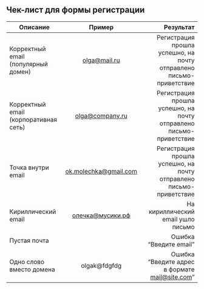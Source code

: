 Чек-лист для формы регистрации
---------------------

| Описание|Пример|Результат|
| ------------- |:------------------:| -----:|
|Корректный email (популярный домен)|olga@mail.ru|Регистрация прошла успешно, на почту отправлено письмо-приветствие|
|Корректный email (корпоративная сеть)|olga@company.ru|Регистрация прошла успешно, на почту отправлено письмо-приветствие|
|Точка внутри email|ok.molechka@gmail.com|Регистрация прошла успешно, на почту отправлено письмо-приветствие|
|Кириллический email|олечка@мусики.рф|На кириллический email ушло письмо|
|Пустая почта||Ошибка “Введите email”|
|Одно слово вместо домена|olgak@fdgfdg|Ошибка “Введите адрес в формате mail@site.com”|

